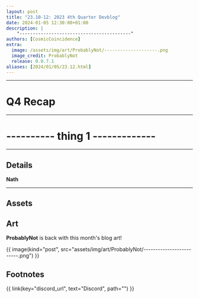 ```yaml
---
layout: post
title: "23.10-12: 2023 4th Quarter Devblog"
date: 2024-01-05 12:30:00+01:00
description: |
    "------------------------------------------"
authors: [CosmicCoincidence]
extra:
  image: /assets/img/art/ProbablyNot/--------------------.png
  image_credit: ProbablyNot
  release: 0.0.7.1
aliases: [2024/01/05/23.12.html]
---
```


----------------------------------------------------------

# Q4 Recap

---------------------------------------------

# ---------- thing 1 -------------

------------------------------------------------

## Details

**Nath**
- ------------------------------

## Assets


## Art

**ProbablyNot** is back with this month's blog art!

{{ image(kind="post", src="assets/img/art/ProbablyNot/-------------------------.png") }}

## Footnotes

{{ link(key="discord_url", text="Discord", path="") }}
